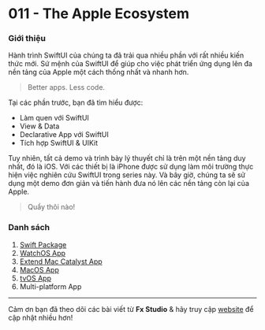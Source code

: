 # 011 - The Apple Ecosystem

### Giới thiệu 

Hành trình SwiftUI của chúng ta đã trải qua nhiều phần với rất nhiều kiến thức mới. Sứ mệnh của SwiftUI để giúp cho việc phát triển ứng dụng lên đa nền tảng của Apple một cách thống nhất và nhanh hơn.

> Better apps. Less code.

Tại các phần trước, bạn đã tìm hiểu được:

* Làm quen với SwiftUI
* View & Data
* Declarative App với SwiftUI
* Tích hợp SwiftUI & UIKit

Tuy nhiên, tất cả demo và trình bày lý thuyết chỉ là trên một nền tảng duy nhất, đó là iOS. Với các thiết bị là iPhone được sử dụng làm môi trường thực hiện việc nghiên cứu SwiftUI trong series này. Và bây giờ, chúng ta sẽ sử dụng một demo đơn giản và tiến hành đưa nó lên các nền tảng còn lại của Apple.

> Quẩy thôi nào!

### Danh sách

1. [Swift Package](./011_1_SwiftPackage.md)
2. [WatchOS App](./011_2_WatchOSApp.md)
3. [Extend Mac Catalyst App](./011_3_MacCatalystApp.md)
4. [MacOS App](./011_4_MacOSApp.md)
5. [tvOS App](./011_5_tvOSApp.md)
6. Multi-platform App

---

Cảm ơn bạn đã theo dõi các bài viết từ **Fx Studio** & hãy truy cập [website](https://fxstudio.dev/) để cập nhật nhiều hơn!